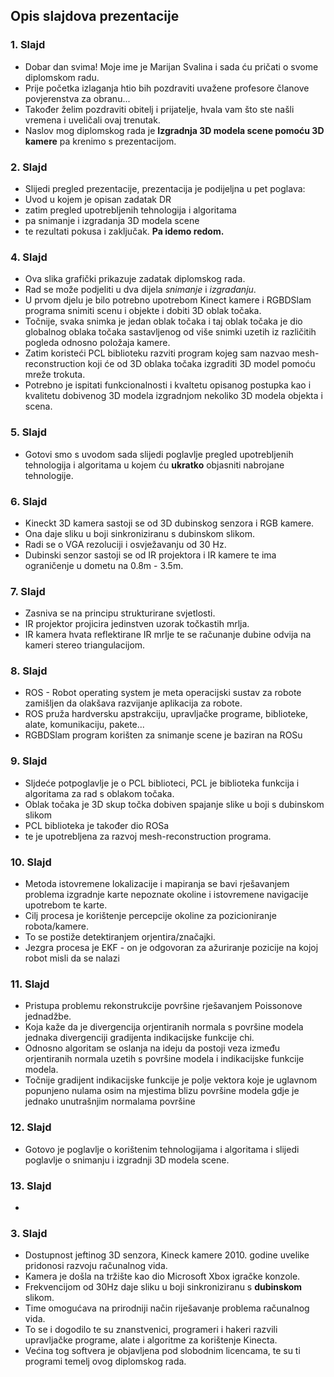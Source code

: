 ## Opis slajdova prezentacije

### 1. Slajd
* Dobar dan svima! Moje ime je Marijan Svalina i sada ću pričati o svome
  diplomskom radu.
* Prije početka izlaganja htio bih pozdraviti uvažene profesore članove
  povjerenstva za obranu...
* Također želim pozdraviti obitelj i prijatelje, hvala vam što ste našli
  vremena i uveličali ovaj trenutak.
* Naslov mog diplomskog rada je **Izgradnja 3D modela scene pomoću 3D
  kamere** pa krenimo s prezentacijom.

### 2. Slajd
* Slijedi pregled prezentacije, prezentacija je podijeljna u pet poglava:
* Uvod u kojem je opisan zadatak DR
* zatim pregled upotrebljenih tehnologija i algoritama
* pa snimanje i izgradanja 3D modela scene
* te rezultati pokusa i zaključak.
**Pa idemo redom.** 

### 4. Slajd
* Ova slika grafički prikazuje zadatak diplomskog rada. 
* Rad se može podjeliti u dva dijela *snimanje* i *izgradanju*.
* U prvom djelu je bilo potrebno upotrebom Kinect kamere i RGBDSlam
  programa snimiti scenu i objekte i dobiti 3D oblak točaka.
* Točnije, svaka snimka je jedan oblak točaka i taj oblak točaka je dio
  globalnog oblaka točaka sastavljenog od više snimki uzetih iz različitih
  pogleda odnosno položaja kamere.
* Zatim koristeći PCL biblioteku razviti program kojeg sam nazvao
  mesh-reconstruction koji će od 3D oblaka točaka izgraditi 3D model
  pomoću mreže trokuta.
* Potrebno je ispitati funkcionalnosti i kvaltetu opisanog postupka
  kao i kvalitetu dobivenog 3D modela izgradnjom nekoliko 3D modela
  objekta i scena.

### 5. Slajd
* Gotovi smo s uvodom sada slijedi poglavlje pregled upotrebljenih
  tehnologija i algoritama u kojem ću **ukratko** objasniti nabrojane
  tehnologije.

### 6. Slajd
* Kineckt 3D kamera sastoji se od 3D dubinskog senzora i RGB kamere.
* Ona daje sliku u boji sinkroniziranu s dubinskom slikom.
* Radi se o VGA rezoluciji i osvježavanju od 30 Hz.
* Dubinski senzor sastoji se od IR projektora i IR kamere te ima
  ograničenje u dometu na 0.8m - 3.5m.

### 7. Slajd
* Zasniva se na principu strukturirane svjetlosti.
* IR projektor projicira jedinstven uzorak točkastih mrlja.
* IR kamera hvata reflektirane IR mrlje te se računanje
  dubine odvija na kameri stereo triangulacijom.

### 8. Slajd
* ROS - Robot operating system je meta operacijski sustav za robote
  zamišljen da olakšava razvijanje aplikacija za robote.
* ROS pruža hardversku apstrakciju, upravljačke programe, biblioteke,
  alate, komunikaciju, pakete...
* RGBDSlam program korišten za snimanje scene je baziran na ROSu

### 9. Slajd
* Sljdeće potpoglavlje je o PCL biblioteci, PCL je biblioteka funkcija i
  algoritama za rad s oblakom točaka.
* Oblak točaka je 3D skup točka dobiven spajanje slike u boji s
  dubinskom slikom
* PCL biblioteka je također dio ROSa
* te je upotrebljena za razvoj mesh-reconstruction programa.

### 10. Slajd
* Metoda istovremene lokalizacije i mapiranja se bavi rješavanjem
  problema izgradnje karte nepoznate okoline i istovremene navigacije
  upotrebom te karte.
* Cilj procesa je korištenje percepcije okoline za pozicioniranje
  robota/kamere.
* To se postiže detektiranjem orjentira/značajki. 
* Jezgra procesa je EKF - on je odgovoran za ažuriranje pozicije na
  kojoj robot misli da se nalazi 

### 11. Slajd
* Pristupa problemu rekonstrukcije površine rješavanjem Poissonove
  jednadžbe.
* Koja kaže da je divergencija orjentiranih normala s površine modela
  jednaka divergenciji gradijenta indikacijske funkcije chi.
* Odnosno algoritam se oslanja na ideju da postoji
  veza između orjentiranih normala uzetih s površine modela i
  indikacijske funkcije modela.
* Točnije gradijent indikacijske funkcije je polje vektora koje je
  uglavnom popunjeno nulama osim na mjestima blizu površine modela gdje
  je jednako unutrašnjim normalama površine

### 12. Slajd
* Gotovo je poglavlje o korištenim tehnologijama i algoritama i slijedi
  poglavlje o snimanju i izgradnji 3D modela scene.

### 13. Slajd
* 


### 3. Slajd
* Dostupnost jeftinog 3D senzora, Kineck kamere 2010. godine uvelike
  pridonosi razvoju računalnog vida. 
* Kamera je došla na tržište kao dio Microsoft Xbox igračke konzole.
* Frekvencijom od 30Hz daje sliku u boji sinkroniziranu s **dubinskom**
  slikom.
* Time omogućava na prirodniji način riješavanje problema računalnog
  vida. 
* To se i dogodilo te su znanstvenici, programeri i hakeri razvili
  upravljačke programe, alate i algoritme za korištenje Kinecta.
* Većina tog softvera je objavljena pod slobodnim licencama, te su ti
  programi temelj ovog diplomskog rada.

